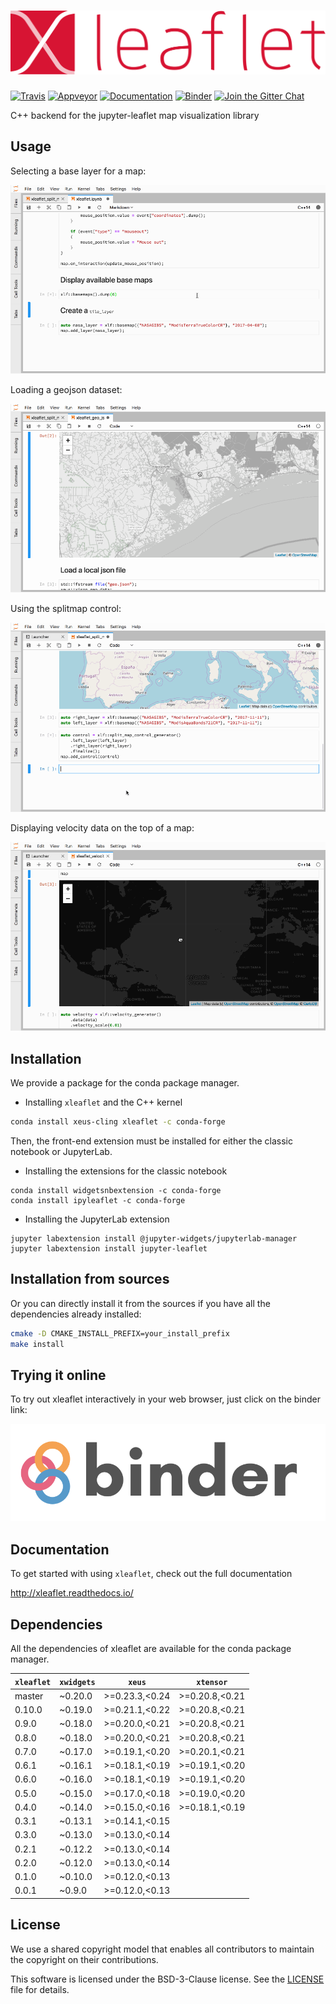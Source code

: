 # ![xleaflet](docs/source/xleaflet.svg)

[![Travis](https://travis-ci.org/jupyter-xeus/xleaflet.svg?branch=master)](https://travis-ci.org/jupyter-xeus/xleaflet)
[![Appveyor](https://ci.appveyor.com/api/projects/status/u3tf1pk8fw2nge7a?svg=true)](https://ci.appveyor.com/project/jupyter-xeus/xleaflet)
[![Documentation](http://readthedocs.org/projects/xleaflet/badge/?version=latest)](https://xleaflet.readthedocs.io/en/latest/?badge=latest)
[![Binder](https://img.shields.io/badge/launch-binder-brightgreen.svg)](https://mybinder.org/v2/gh/jupyter-xeus/xleaflet/stable?filepath=notebooks)
[![Join the Gitter Chat](https://badges.gitter.im/Join%20Chat.svg)](https://gitter.im/QuantStack/Lobby?utm_source=badge&utm_medium=badge&utm_campaign=pr-badge&utm_content=badge)

C++ backend for the jupyter-leaflet map visualization library

## Usage

Selecting a base layer for a map:

![Basemap Screencast](basemap.gif)

Loading a geojson dataset:

![GeoJSON Screencast](geojson.gif)

Using the splitmap control:

![Splitmap Screencast](splitmap.gif)

Displaying velocity data on the top of a map:

![Velocity Screencast](velocity.gif)

## Installation

We provide a package for the conda package manager.

- Installing `xleaflet` and the C++ kernel

```bash
conda install xeus-cling xleaflet -c conda-forge
```

Then, the front-end extension must be installed for either the classic notebook or JupyterLab.

- Installing the extensions for the classic notebook

```
conda install widgetsnbextension -c conda-forge
conda install ipyleaflet -c conda-forge
```

- Installing the JupyterLab extension

```
jupyter labextension install @jupyter-widgets/jupyterlab-manager
jupyter labextension install jupyter-leaflet
```

## Installation from sources

Or you can directly install it from the sources if you have all the dependencies already installed:

```bash
cmake -D CMAKE_INSTALL_PREFIX=your_install_prefix
make install
```

## Trying it online

To try out xleaflet interactively in your web browser, just click on the binder
link:

[![Binder](docs/source/binder-logo.svg)](https://mybinder.org/v2/gh/jupyter-xeus/xleaflet/stable?filepath=notebooks/)

## Documentation

To get started with using `xleaflet`, check out the full documentation

http://xleaflet.readthedocs.io/

## Dependencies

All the dependencies of xleaflet are available for the conda package manager.

| `xleaflet` | `xwidgets`  |  `xeus`         |  `xtensor`      |  
|------------|-------------|-----------------|-----------------|
|  master    |   ~0.20.0   |  >=0.23.3,<0.24 |  >=0.20.8,<0.21 |
|  0.10.0    |   ~0.19.0   |  >=0.21.1,<0.22 |  >=0.20.8,<0.21 |
|  0.9.0     |   ~0.18.0   |  >=0.20.0,<0.21 |  >=0.20.8,<0.21 |
|  0.8.0     |   ~0.18.0   |  >=0.20.0,<0.21 |  >=0.20.8,<0.21 |
|  0.7.0     |   ~0.17.0   |  >=0.19.1,<0.20 |  >=0.20.1,<0.21 |
|  0.6.1     |   ~0.16.1   |  >=0.18.1,<0.19 |  >=0.19.1,<0.20 |
|  0.6.0     |   ~0.16.0   |  >=0.18.1,<0.19 |  >=0.19.1,<0.20 |
|  0.5.0     |   ~0.15.0   |  >=0.17.0,<0.18 |  >=0.19.0,<0.20 |
|  0.4.0     |   ~0.14.0   |  >=0.15.0,<0.16 |  >=0.18.1,<0.19 |
|  0.3.1     |   ~0.13.1   |  >=0.14.1,<0.15 |                 |
|  0.3.0     |   ~0.13.0   |  >=0.13.0,<0.14 |                 |
|  0.2.1     |   ~0.12.2   |  >=0.13.0,<0.14 |                 |
|  0.2.0     |   ~0.12.0   |  >=0.13.0,<0.14 |                 |
|  0.1.0     |   ~0.10.0   |  >=0.12.0,<0.13 |                 |
|  0.0.1     |   ~0.9.0    |  >=0.12.0,<0.13 |                 |

## License

We use a shared copyright model that enables all contributors to maintain the
copyright on their contributions.

This software is licensed under the BSD-3-Clause license. See the [LICENSE](LICENSE) file for details.
